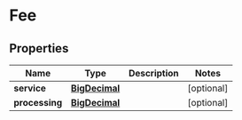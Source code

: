 # Fee

## Properties
Name | Type | Description | Notes
------------ | ------------- | ------------- | -------------
**service** | [**BigDecimal**](BigDecimal.md) |  |  [optional]
**processing** | [**BigDecimal**](BigDecimal.md) |  |  [optional]
